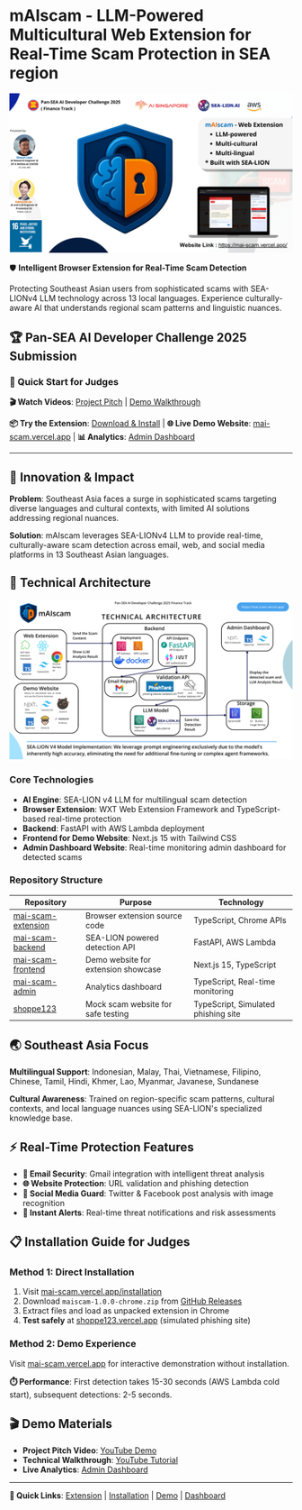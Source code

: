 # mAIscam - LLM-Powered Multicultural Web Extension for Real-Time Scam Protection in SEA region

![mAIscam](mAIscam-photo.png)

🛡️ **Intelligent Browser Extension for Real-Time Scam Detection**

Protecting Southeast Asian users from sophisticated scams with SEA-LIONv4 LLM technology across 13 local languages. Experience culturally-aware AI that understands regional scam patterns and linguistic nuances.

## 🏆 Pan-SEA AI Developer Challenge 2025 Submission

### **🚀 Quick Start for Judges**

**🎬 Watch Videos**: [Project Pitch](https://www.youtube.com/watch?v=GdSI_W8otxg) | [Demo Walkthrough](https://www.youtube.com/embed/rNhK1GPuOu0)

**📦 Try the Extension**: [Download & Install](https://mai-scam.vercel.app/installation) | **🌐 Live Demo Website**: [mai-scam.vercel.app](https://mai-scam.vercel.app/) | **📊 Analytics**: [Admin Dashboard](https://mai-scam-admin.vercel.app/)

---

## 🎯 Innovation & Impact

**Problem**: Southeast Asia faces a surge in sophisticated scams targeting diverse languages and cultural contexts, with limited AI solutions addressing regional nuances.

**Solution**: mAIscam leverages SEA-LIONv4 LLM to provide real-time, culturally-aware scam detection across email, web, and social media platforms in 13 Southeast Asian languages.

## 🧠 Technical Architecture

![Technical Architecture](mAIscam-technical-architecture.png)

### **Core Technologies**

- **AI Engine**: SEA-LION v4 LLM for multilingual scam detection
- **Browser Extension**: WXT Web Extension Framework and TypeScript-based real-time protection
- **Backend**: FastAPI with AWS Lambda deployment
- **Frontend for Demo Website**: Next.js 15 with Tailwind CSS
- **Admin Dashboard Website**: Real-time monitoring admin dashboard for detected scams

### **Repository Structure**

| Repository | Purpose | Technology |
|------------|---------|------------|
| [mai-scam-extension](https://github.com/mAI-scam/mai-scam-extension) | Browser extension source code | TypeScript, Chrome APIs |
| [mai-scam-backend](https://github.com/mAI-scam/mai-scam-backend) | SEA-LION powered detection API | FastAPI, AWS Lambda |
| [mai-scam-frontend](https://github.com/mAI-scam/mai-scam-frontend) | Demo website for extension showcase | Next.js 15, TypeScript |
| [mai-scam-admin](https://github.com/mAI-scam/mai-scam-admin) | Analytics dashboard | TypeScript, Real-time monitoring |
| [shoppe123](https://github.com/mAI-scam/shoppe123) | Mock scam website for safe testing | TypeScript, Simulated phishing site |

## 🌏 Southeast Asia Focus

**Multilingual Support**: Indonesian, Malay, Thai, Vietnamese, Filipino, Chinese, Tamil, Hindi, Khmer, Lao, Myanmar, Javanese, Sundanese

**Cultural Awareness**: Trained on region-specific scam patterns, cultural contexts, and local language nuances using SEA-LION's specialized knowledge base.

## ⚡ Real-Time Protection Features

- **📧 Email Security**: Gmail integration with intelligent threat analysis
- **🌐 Website Protection**: URL validation and phishing detection
- **📱 Social Media Guard**: Twitter & Facebook post analysis with image recognition
- **🚨 Instant Alerts**: Real-time threat notifications and risk assessments

## 📋 Installation Guide for Judges

### **Method 1: Direct Installation**

1. Visit [mai-scam.vercel.app/installation](https://mai-scam.vercel.app/installation)
2. Download `maiscam-1.0.0-chrome.zip` from [GitHub Releases](https://github.com/mAI-scam/mai-scam-extension/releases)
3. Extract files and load as unpacked extension in Chrome
4. **Test safely** at [shoppe123.vercel.app](https://shoppe123.vercel.app/) (simulated phishing site)

### **Method 2: Demo Experience**

Visit [mai-scam.vercel.app](https://mai-scam.vercel.app/) for interactive demonstration without installation.

**⏱️ Performance**: First detection takes 15-30 seconds (AWS Lambda cold start), subsequent detections: 2-5 seconds.

## 🎬 Demo Materials

- **Project Pitch Video**: [YouTube Demo](https://www.youtube.com/watch?v=GdSI_W8otxg)
- **Technical Walkthrough**: [YouTube Tutorial](https://www.youtube.com/embed/rNhK1GPuOu0)
- **Live Analytics**: [Admin Dashboard](https://mai-scam-admin.vercel.app/)

---

**🔗 Quick Links**: [Extension](https://github.com/mAI-scam/mai-scam-extension) | [Installation](https://mai-scam.vercel.app/installation) | [Demo](https://mai-scam.vercel.app/) | [Dashboard](https://mai-scam-admin.vercel.app/)
